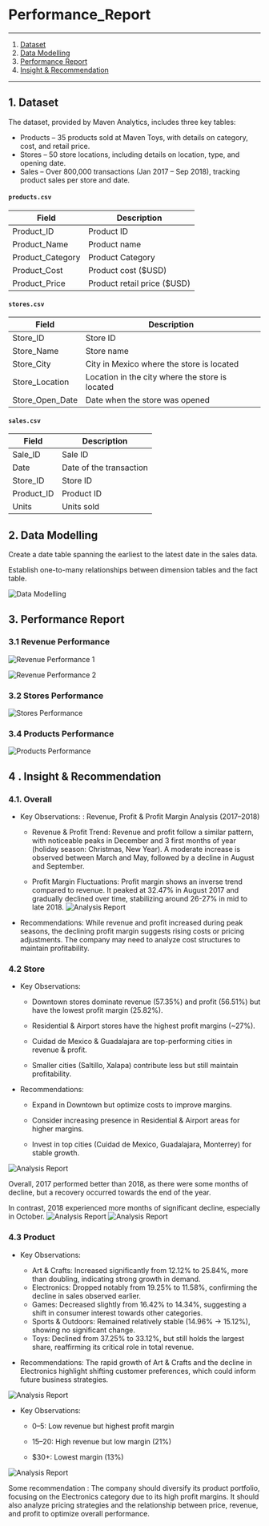 # Performance_Report
---

1. [Dataset](#1-dataset)  
2. [Data Modelling](#2-data-modelling)  
3. [Performance Report](#3-performance-report)  
4. [Insight & Recommendation](#4-insight--recommendation)  
  
--- 

## 1. Dataset
The dataset, provided by Maven Analytics, includes three key tables:

- Products – 35 products sold at Maven Toys, with details on category, cost, and retail price.
- Stores – 50 store locations, including details on location, type, and opening date.
- Sales – Over 800,000 transactions (Jan 2017 – Sep 2018), tracking product sales per store and date.


#### `products.csv`
|**Field**|**Description**|
|-|-|
|Product_ID|Product ID|
|Product_Name|Product name|
|Product_Category|Product Category|
|Product_Cost|Product cost ($USD)|
|Product_Price|Product retail price ($USD)|

#### `stores.csv`
|**Field**|**Description**|
|-|-|
|Store_ID|Store ID|
|Store_Name|Store name|
|Store_City|City in Mexico where the store is located|
|Store_Location|Location in the city where the store is located|
|Store_Open_Date|Date when the store was opened|

#### `sales.csv`
|**Field**|**Description**|
|-|-|
|Sale_ID|Sale ID|
|Date|Date of the transaction|
|Store_ID|Store ID|
|Product_ID|Product ID|
|Units|Units sold|


## 2. Data Modelling
Create a date table spanning the earliest to the latest date in the sales data.

Establish one-to-many relationships between dimension tables and the fact table.

![Data Modelling](https://github.com/mydg13/Performance_Report/blob/main/image/image_report0.png)

## 3. Performance Report

### 3.1 Revenue Performance

![Revenue Performance 1](https://github.com/mydg13/Performance_Report/blob/main/image/image_report1.png)

![Revenue Performance 2](https://github.com/mydg13/Performance_Report/blob/main/image/image_report2.png)


### 3.2 Stores Performance

![Stores Performance](https://github.com/mydg13/Performance_Report/blob/main/image/image_report3.png)

### 3.4 Products Performance

![Products Performance](https://github.com/mydg13/Performance_Report/blob/main/image/image_report4.png)


## 4 . Insight & Recommendation 

### 4.1. Overall 
- Key Observations: : Revenue, Profit & Profit Margin Analysis (2017–2018)
  
     - Revenue & Profit Trend: Revenue and profit follow a similar pattern, with noticeable peaks in December and 3 first months of year (holiday season: Christmas, New Year). A moderate increase is observed between March and May, followed by a decline in August and September.
  
     - Profit Margin Fluctuations: Profit margin shows an inverse trend compared to revenue. It peaked at 32.47% in August 2017 and gradually declined over time, stabilizing around 26-27% in mid to late 2018.
![Analysis Report](https://github.com/mydg13/Performance_Report/blob/main/image/image_analysis1.png)

- Recommendations: While revenue and profit increased during peak seasons, the declining profit margin suggests rising costs or pricing adjustments. The company may need to analyze cost structures to maintain profitability.


### 4.2 Store 
- Key Observations:

     - Downtown stores dominate revenue (57.35%) and profit (56.51%) but have the lowest profit margin (25.82%).
  
     - Residential & Airport stores have the highest profit margins (~27%).
  
     - Cuidad de Mexico & Guadalajara are top-performing cities in revenue & profit.
  
     - Smaller cities (Saltillo, Xalapa) contribute less but still maintain profitability.

- Recommendations:
     - Expand in Downtown but optimize costs to improve margins.

     - Consider increasing presence in Residential & Airport areas for higher margins.

     - Invest in top cities (Cuidad de Mexico, Guadalajara, Monterrey) for stable growth.

![Analysis Report](https://github.com/mydg13/Performance_Report/blob/main/image/image_analysis2.png)


Overall, 2017 performed better than 2018, as there were some months of decline, but a recovery occurred towards the end of the year.

In contrast, 2018 experienced more months of significant decline, especially in October.
![Analysis Report](https://github.com/mydg13/Performance_Report/blob/main/image/image_analysis4.png)
![Analysis Report](https://github.com/mydg13/Performance_Report/blob/main/image/image_analysis5.png)

### 4.3 Product 

- Key Observations:

     - Art & Crafts: Increased significantly from 12.12% to 25.84%, more than doubling, indicating strong growth in demand.
     - Electronics: Dropped notably from 19.25% to 11.58%, confirming the decline in sales observed earlier.
     - Games: Decreased slightly from 16.42% to 14.34%, suggesting a shift in consumer interest towards other categories.
     - Sports & Outdoors: Remained relatively stable (14.96% → 15.12%), showing no significant change.
     - Toys: Declined from 37.25% to 33.12%, but still holds the largest share, reaffirming its critical role in total revenue.

- Recommendations: The rapid growth of Art & Crafts and the decline in Electronics highlight shifting customer preferences, which could inform future business strategies.

![Analysis Report](https://github.com/mydg13/Performance_Report/blob/main/image/image_analysis6.png)

- Key Observations:
     - $0–$5: Low revenue but highest profit margin

     - $15–$20: High revenue but low margin (21%)

     - $30+: Lowest margin (13%) 

![Analysis Report](https://github.com/mydg13/Performance_Report/blob/main/image/image_analysis7.png)


Some recommendation : The company should diversify its product portfolio, focusing on the Electronics category due to its high profit margins. It should also analyze pricing strategies and the relationship between price, revenue, and profit to optimize overall performance.



